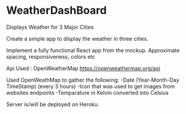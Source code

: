 # WeatherDashBoard
 Displays Weather for 3 Major Cities

Create a simple app to display the weather in three cities.

Implement a fully functional React app from the mockup. Approximate spacing,
responsiveness, colors etc

Api Used : OpenWeatherMap
https://openweathermap.org/api

Used OpenWeathMap to gather the following:
-Date (Year-Month-Day TimeStamp) (every 3 hours)
-Icon that was used to get images from websites endpoints
-Temparature in Kelvin converted into Celsius

Server is/will be deployed on Heroku.
